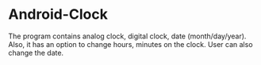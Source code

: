 # Android-Clock
The program contains analog clock, digital clock, date (month/day/year). 
Also, it has an option to change hours, minutes on the clock.
User can also change the date.
